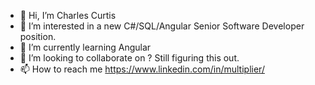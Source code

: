 - 👋 Hi, I’m Charles Curtis
- 👀 I’m interested in a new C#/SQL/Angular Senior Software Developer position.
- 🌱 I’m currently learning Angular
- 💞️ I’m looking to collaborate on ? Still figuring this out.
- 📫 How to reach me https://www.linkedin.com/in/multiplier/

<!---
inventdev/inventdev is a ✨ special ✨ repository because its `README.md` (this file) appears on your GitHub profile.
You can click the Preview link to take a look at your changes.
--->
